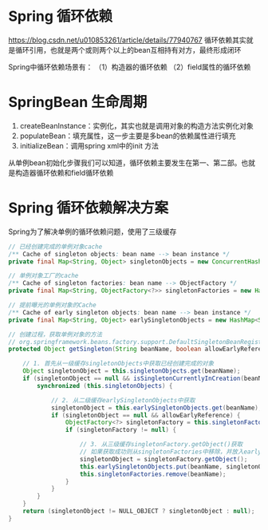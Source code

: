 # Spring 循环依赖
https://blog.csdn.net/u010853261/article/details/77940767
循环依赖其实就是循环引用，也就是两个或则两个以上的bean互相持有对方，最终形成闭环  

Spring中循环依赖场景有：
（1）构造器的循环依赖
（2）field属性的循环依赖

# SpringBean 生命周期
1. createBeanInstance：实例化，其实也就是调用对象的构造方法实例化对象
2. populateBean：填充属性，这一步主要是多bean的依赖属性进行填充
3. initializeBean：调用spring xml中的init 方法  

从单例bean初始化步骤我们可以知道，循环依赖主要发生在第一、第二部。也就是构造器循环依赖和field循环依赖

# Spring 循环依赖解决方案
Spring为了解决单例的循环依赖问题，使用了三级缓存
```java
// 已经创建完成的单例对象cache
/** Cache of singleton objects: bean name --> bean instance */
private final Map<String, Object> singletonObjects = new ConcurrentHashMap<String, Object>(256);

// 单例对象工厂的cache
/** Cache of singleton factories: bean name --> ObjectFactory */
private final Map<String, ObjectFactory<?>> singletonFactories = new HashMap<String, ObjectFactory<?>>(16);

// 提前曝光的单例对象的Cache
/** Cache of early singleton objects: bean name --> bean instance */
private final Map<String, Object> earlySingletonObjects = new HashMap<String, Object>(16);

// 创建过程，获取单例对象的方法
// org.springframework.beans.factory.support.DefaultSingletonBeanRegistry#getSingleton
protected Object getSingleton(String beanName, boolean allowEarlyReference) {

    // 1. 首先从一级缓存singletonObjects中获取已经创建完成的对象
    Object singletonObject = this.singletonObjects.get(beanName);
    if (singletonObject == null && isSingletonCurrentlyInCreation(beanName)) {
        synchronized (this.singletonObjects) {

            // 2. 从二级缓存earlySingletonObjects中获取
            singletonObject = this.earlySingletonObjects.get(beanName);
            if (singletonObject == null && allowEarlyReference) {
                ObjectFactory<?> singletonFactory = this.singletonFactories.get(beanName);
                if (singletonFactory != null) {

                    // 3. 从三级缓存singletonFactory.getObject()获取
                    // 如果获取成功则从singletonFactories中移除，并放入earlySingletonObjects中。其实也就是从三级缓存移动到了二级缓存
                    singletonObject = singletonFactory.getObject();
                    this.earlySingletonObjects.put(beanName, singletonObject);
                    this.singletonFactories.remove(beanName);
                }
            }
        }
    }
    return (singletonObject != NULL_OBJECT ? singletonObject : null);
}
```

